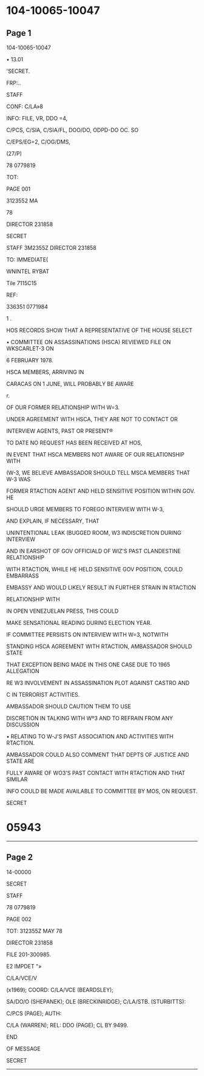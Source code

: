 # 104-10065-10047

## Page 1

104-10065-10047

• 13.01

'SECRET.

FRP:..

STAFF

CONF: C/LA»8

INFO: FILE, VR, DDO =4,

C/PCS, C/SIA, C/SIA/FL, DOO/DO, ODPD-DO OC. SO

C/EPS/EG=2, C/OG/DMS,

(27/P)

78 0779819

TOT:

PAGE 001

3123552 MA

78

DIRECTOR 231858

SECRET

STAFF 3M2355Z DIRECTOR 231858

TO: IMMEDIATE(

WNINTEL RYBAT

Tile 7115C15

REF:

336351 0771984

1 .

HOS RECORDS SHOW THAT A REPRESENTATIVE OF THE HOUSE SELECT

• COMMITTEE ON ASSASSINATIONS (HSCA) REVIEWED FILE ON WKSCARLET-3 ON

6 FEBRUARY 1978.

HSCA MEMBERS, ARRIVING IN

CARACAS ON 1 JUNE, WILL PROBABLY BE AWARE

r.

OF OUR FORMER RELATIONSHIP WITH W=3.

UNDER AGREEMENT WITH HSCA, THEY ARE NOT TO CONTACT OR

INTERVIEW AGENTS, PAST OR PRESENT®

TO DATE NO REQUEST HAS BEEN RECEIVED AT HOS,

IN EVENT THAT HSCA MEMBERS NOT AWARE OF OUR RELATIONSHIP WITH

(W-3, WE BELIEVE AMBASSADOR SHOULD TELL MSCA MEMBERS THAT W-3 WAS

FORMER RTACTION AGENT AND HELD SENSITIVE POSITION WITHIN GOV. HE

SHOULD URGE MEMBERS TO FOREGO INTERVIEW WITH W-3,

AND EXPLAIN, IF NECESSARY, THAT

UNINTENTIONAL LEAK (BUGGED ROOM, W3 INDISCRETION DURING INTERVIEW

AND IN EARSHOT OF GOV OFFICIALD OF WIZ'S PAST CLANDESTINE RELATIONSHIP

WITH RTACTION, WHILE HE HELD SENSITIVE GOV POSITION, COULD EMBARRASS

EMBASSY AND WOULD LIKELY RESULT IN FURTHER STRAIN IN RTACTION

RELATIONSHIP WITH

IN OPEN VENEZUELAN PRESS, THIS COULD

MAKE SENSATIONAL READING DURING ELECTION YEAR.

IF COMMITTEE PERSISTS ON INTERVIEW WITH W=3, NOTWITH

STANDING HSCA AGREEMENT WITH RTACTION, AMBASSADOR SHOULD STATE

THAT EXCEPTION BEING MADE IN THIS ONE CASE DUE TO 1965 ALLEGATION

RE W3 INVOLVEMENT IN ASSASSINATION PLOT AGAINST CASTRO AND

C IN TERRORIST ACTIVITIES.

AMBASSADOR SHOULD CAUTION THEM TO USE

DISCRETION IN TALKING WITH Wº3 AND TO REFRAIN FROM ANY DISCUSSION

• RELATING TO W-J'S PAST ASSOCIATION AND ACTIVITIES WITH RTACTION.

AMBASSADOR COULD ALSO COMMENT THAT DEPTS OF JUSTICE AND STATE ARE

FULLY AWARE OF WO3'S PAST CONTACT WITH RTACTION AND THAT SIMILAR

INFO COULD BE MADE AVAILABLE TO COMMITTEE BY MOS, ON REQUEST.

SECRET

# 05943

---

## Page 2

14-00000

SECRET

STAFF

78 0779819

PAGE 002

TOT: 312355Z MAY 78

DIRECTOR 231858

FILE 201-300985.

E2 IMPDET "»

C/LA/VCE/V

(x1969); COORD: C/LA/VCE (BEARDSLEY);

SA/DO/O (SHEPANEK); OLE (BRECKINRIDGE); C/LA/STB. (STURBITTS):

C/PCS (PAGE); AUTH:

C/LA (WARREN); REL: DDO (PAGE); CL BY 9499.

END

OF MESSAGE

SECRET

---

